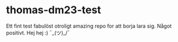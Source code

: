 # thomas-dm23-test
Ett fint test fabulöst otroligt amazing repo for att borja lara sig. 
Något positivt.
Hej hej :)
¯\_(ツ)_/¯